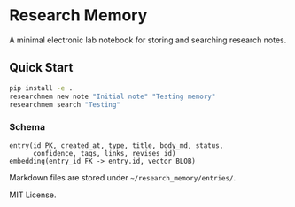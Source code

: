 # Research Memory

A minimal electronic lab notebook for storing and searching research notes.

## Quick Start

```bash
pip install -e .
researchmem new note "Initial note" "Testing memory"
researchmem search "Testing"
```

### Schema
```
entry(id PK, created_at, type, title, body_md, status,
      confidence, tags, links, revises_id)
embedding(entry_id FK -> entry.id, vector BLOB)
```

Markdown files are stored under `~/research_memory/entries/`.

MIT License.
